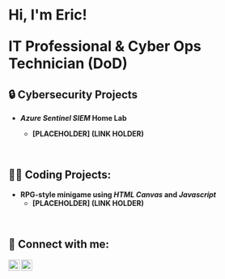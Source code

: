 <h1>Hi, I'm Eric!
  
  <br/>
  
  <a>IT Professional </a> <a>& Cyber Ops Technician (DoD)</a>

<h2>🔒 Cybersecurity Projects</h2>

- <b><em>Azure Sentinel SIEM</em> Home Lab 
  - [PLACEHOLDER] (LINK HOLDER)
<br>

<h2>👨‍💻 Coding Projects:</h2>


- <b>RPG-style minigame using <em>HTML Canvas</em> and <em>Javascript</em></b>
  - [PLACEHOLDER] (LINK HOLDER)
<br>

<h2>📱 Connect with me:</h2>

[<img align="left" alt="mcmilliantech | YouTube" width="22px" src="https://simpleicons.org/icons/youtube.svg" />][youtube]

[<img align="left" alt="mcmilliantech | LinkedIn" width="22px" src="https://cdn.jsdelivr.net/npm/simple-icons@v3/icons/linkedin.svg" />][linkedin]

[youtube]: https://www.youtube.com/c/mcmilliantech

<br>

[linkedin]: https://linkedin.com/in/ericmcmillian
